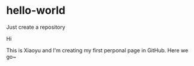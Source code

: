# hello-world
Just create a repository

Hi 

This is Xiaoyu and I'm creating my first perponal page in GitHub. Here we go~
